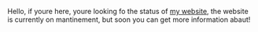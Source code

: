 Hello, if youre here, youre looking fo the status of [my website](https://asterki.github.io/webpage/), the website is currently on mantinement, but soon you can get more information abaut!
